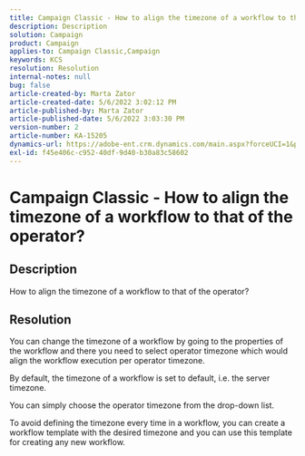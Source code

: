 ```yaml
---
title: Campaign Classic - How to align the timezone of a workflow to that of the operator?
description: Description
solution: Campaign
product: Campaign
applies-to: Campaign Classic,Campaign
keywords: KCS
resolution: Resolution
internal-notes: null
bug: false
article-created-by: Marta Zator
article-created-date: 5/6/2022 3:02:12 PM
article-published-by: Marta Zator
article-published-date: 5/6/2022 3:03:30 PM
version-number: 2
article-number: KA-15205
dynamics-url: https://adobe-ent.crm.dynamics.com/main.aspx?forceUCI=1&pagetype=entityrecord&etn=knowledgearticle&id=ed631181-4dcd-ec11-a7b5-6045bd00dbbc
exl-id: f45e406c-c952-40df-9d40-b30a83c58602
---
```

# Campaign Classic - How to align the timezone of a workflow to that of the operator?

## Description


How to align the timezone of a workflow to that of the operator?


## Resolution


You can change the timezone of a workflow by going to the properties of the workflow and there you need to select operator timezone which would align the workflow execution per operator timezone.

 By default, the timezone of a workflow is set to default, i.e. the server timezone.

You can simply choose the operator timezone from the drop-down list.

 To avoid defining the timezone every time in a workflow, you can create a workflow template with the desired timezone and you can use this template for creating any new workflow.
